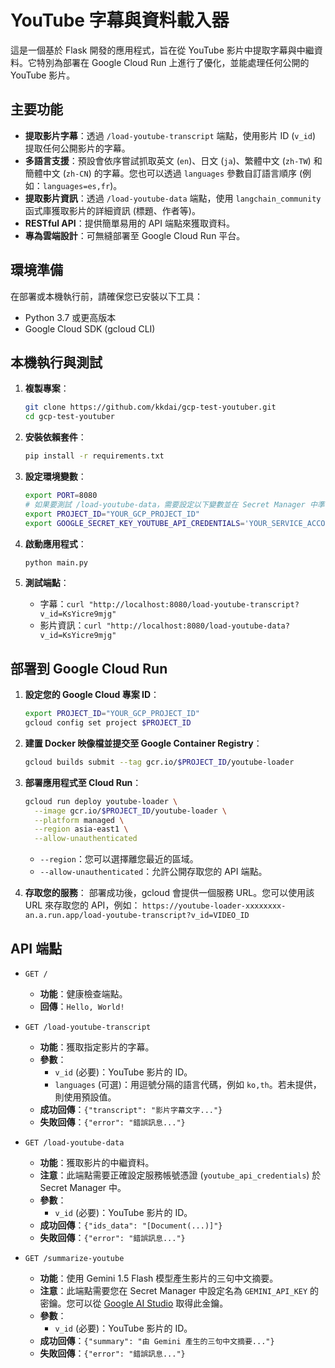 # YouTube 字幕與資料載入器

這是一個基於 Flask 開發的應用程式，旨在從 YouTube 影片中提取字幕與中繼資料。它特別為部署在 Google Cloud Run 上進行了優化，並能處理任何公開的 YouTube 影片。

## 主要功能

- **提取影片字幕**：透過 `/load-youtube-transcript` 端點，使用影片 ID (`v_id`) 提取任何公開影片的字幕。
- **多語言支援**：預設會依序嘗試抓取英文 (`en`)、日文 (`ja`)、繁體中文 (`zh-TW`) 和簡體中文 (`zh-CN`) 的字幕。您也可以透過 `languages` 參數自訂語言順序 (例如：`languages=es,fr`)。
- **提取影片資訊**：透過 `/load-youtube-data` 端點，使用 `langchain_community` 函式庫獲取影片的詳細資訊 (標題、作者等)。
- **RESTful API**：提供簡單易用的 API 端點來獲取資料。
- **專為雲端設計**：可無縫部署至 Google Cloud Run 平台。

## 環境準備

在部署或本機執行前，請確保您已安裝以下工具：

- Python 3.7 或更高版本
- Google Cloud SDK (gcloud CLI)

## 本機執行與測試

1.  **複製專案**：
    ```bash
    git clone https://github.com/kkdai/gcp-test-youtuber.git
    cd gcp-test-youtuber
    ```

2.  **安裝依賴套件**：
    ```bash
    pip install -r requirements.txt
    ```

3.  **設定環境變數**：
    ```bash
    export PORT=8080
    # 如果要測試 /load-youtube-data，需要設定以下變數並在 Secret Manager 中準備好憑證
    export PROJECT_ID="YOUR_GCP_PROJECT_ID" 
    export GOOGLE_SECRET_KEY_YOUTUBE_API_CREDENTIALS='YOUR_SERVICE_ACCOUNT_JSON_CONTENT'
    ```

4.  **啟動應用程式**：
    ```bash
    python main.py
    ```

5.  **測試端點**：
    - 字幕：`curl "http://localhost:8080/load-youtube-transcript?v_id=KsYicre9mjg"`
    - 影片資訊：`curl "http://localhost:8080/load-youtube-data?v_id=KsYicre9mjg"`

## 部署到 Google Cloud Run

1.  **設定您的 Google Cloud 專案 ID**：
    ```bash
    export PROJECT_ID="YOUR_GCP_PROJECT_ID"
    gcloud config set project $PROJECT_ID
    ```

2.  **建置 Docker 映像檔並提交至 Google Container Registry**：
    ```bash
    gcloud builds submit --tag gcr.io/$PROJECT_ID/youtube-loader
    ```

3.  **部署應用程式至 Cloud Run**：
    ```bash
    gcloud run deploy youtube-loader \
      --image gcr.io/$PROJECT_ID/youtube-loader \
      --platform managed \
      --region asia-east1 \
      --allow-unauthenticated
    ```
    *   `--region`：您可以選擇離您最近的區域。
    *   `--allow-unauthenticated`：允許公開存取您的 API 端點。

4.  **存取您的服務**：
    部署成功後，gcloud 會提供一個服務 URL。您可以使用該 URL 來存取您的 API，例如：
    `https://youtube-loader-xxxxxxxx-an.a.run.app/load-youtube-transcript?v_id=VIDEO_ID`

## API 端點

- `GET /`
  - **功能**：健康檢查端點。
  - **回傳**：`Hello, World!`

- `GET /load-youtube-transcript`
  - **功能**：獲取指定影片的字幕。
  - **參數**：
    - `v_id` (必要)：YouTube 影片的 ID。
    - `languages` (可選)：用逗號分隔的語言代碼，例如 `ko,th`。若未提供，則使用預設值。
  - **成功回傳**：`{"transcript": "影片字幕文字..."}`
  - **失敗回傳**：`{"error": "錯誤訊息..."}`

- `GET /load-youtube-data`
  - **功能**：獲取影片的中繼資料。
  - **注意**：此端點需要正確設定服務帳號憑證 (`youtube_api_credentials`) 於 Secret Manager 中。
  - **參數**：
    - `v_id` (必要)：YouTube 影片的 ID。
  - **成功回傳**：`{"ids_data": "[Document(...)]"}`
  - **失敗回傳**：`{"error": "錯誤訊息..."}`

- `GET /summarize-youtube`
  - **功能**：使用 Gemini 1.5 Flash 模型產生影片的三句中文摘要。
  - **注意**：此端點需要您在 Secret Manager 中設定名為 `GEMINI_API_KEY` 的密鑰。您可以從 [Google AI Studio](https://aistudio.google.com/app/apikey) 取得此金鑰。
  - **參數**：
    - `v_id` (必要)：YouTube 影片的 ID。
  - **成功回傳**：`{"summary": "由 Gemini 產生的三句中文摘要..."}`
  - **失敗回傳**：`{"error": "錯誤訊息..."}`